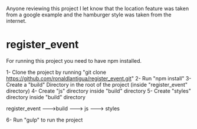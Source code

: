 Anyone reviewing this project I let know that the location feature was taken from a google example and the hamburger style was taken from the internet.

# register_event
For running this project you need to have npm installed.

1- Clone the project by running "git clone https://github.com/ronaldlantigua/register_event.git"
2- Run "npm install"
3- Create a "build" Directory in the root of the project (inside "register_event" directory)
4- Create "js" directory inside "build" directory
5- Create "styles" directory inside "build" directory

<!-- * Build Directory structure should be something like this:-->

register_event --->build ---> js
						 ---> styles

6- Run "gulp" to run the project
